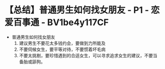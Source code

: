 # 【总结】普通男生如何找女朋友 - P1 - 恋爱百事通 - BV1be4y117CF

-   普通男生如何找女朋友
    1.  建议男生不要花太多钱约会，要做到力所能及
    2.  不要伺候女生，要平等对待，不要惯着坏毛病
    3.  不要太挑剔，要珍惜遇到的合适女生，可以寻求追求女生的建议，不要当备胎或舔狗。